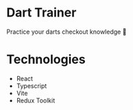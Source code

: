 # Dart Trainer

Practice your darts checkout knowledge :dart:

# Technologies

- React
- Typescript
- Vite
- Redux Toolkit